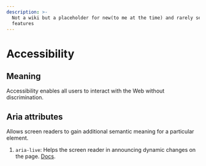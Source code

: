 ```yaml
---
description: >-
  Not a wiki but a placeholder for new(to me at the time) and rarely seen
  features
---
```


# Accessibility

## Meaning

Accessibility enables all users to interact with the Web without discrimination.

## Aria attributes

Allows screen readers to gain additional semantic meaning for a particular element.

1. `aria-live`: Helps the screen reader in announcing dynamic changes on the page. [Docs](https://developer.mozilla.org/en-US/docs/Web/Accessibility/ARIA/ARIA_Live_Regions).



